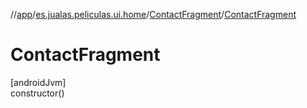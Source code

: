 //[app](../../../index.md)/[es.jualas.peliculas.ui.home](../index.md)/[ContactFragment](index.md)/[ContactFragment](-contact-fragment.md)

# ContactFragment

[androidJvm]\
constructor()

